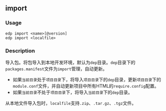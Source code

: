 import
---------

### Usage

    edp import <name>[@version]
    edp import <localfile>


### Description

导入包。将包导入到本地开发环境，默认为`dep`目录。`dep`目录下的`packages.manifest`文件为`import`管理，自动更新。

+ 如果`当前目录`处于`项目目录`下，将导入`项目目录`下的`dep`目录，更新`项目目录`下的`module.conf`文件，并自动更新项目中所有HTML的`require.config`配置。
+ 如果`当前目录`不处于`项目目录`下，将导入`当前目录`下的`dep`目录。


从本地文件导入包时，`localfile`支持`.zip`、`.tar.gz`、`.tgz`文件。

